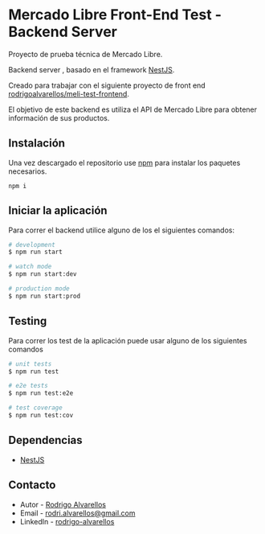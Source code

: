 # Mercado Libre Front-End Test - Backend Server

Proyecto de prueba técnica de Mercado Libre.

Backend server , basado en el framework [NestJS](https://nestjs.com/).

Creado para trabajar con el siguiente proyecto de front end [rodrigoalvarellos/meli-test-frontend](https://github.com/rodrigoalvarellos/meli-test-backend).

El objetivo de este backend es utiliza el API de Mercado Libre para obtener información de sus productos.

## Instalación

Una vez descargado el repositorio use [npm](https://www.npmjs.com/) para instalar los paquetes necesarios.

`npm i`

## Iniciar la aplicación

Para correr el backend utilice alguno de los el siguientes comandos:

```bash
# development
$ npm run start

# watch mode
$ npm run start:dev

# production mode
$ npm run start:prod
```

## Testing

Para correr los test de la aplicación puede usar alguno de los siguientes comandos

```bash
# unit tests
$ npm run test

# e2e tests
$ npm run test:e2e

# test coverage
$ npm run test:cov
```

## Dependencias

- [NestJS](https://nestjs.com/)

## Contacto

- Autor - [Rodrigo Alvarellos](https://www.linkedin.com/in/rodrigo-alvarellos/)
- Email - [rodri.alvarellos@gmail.com](mailto:rodri.alvarellos@gmail.com)
- LinkedIn - [rodrigo-alvarellos](https://www.linkedin.com/in/rodrigo-alvarellos/)
